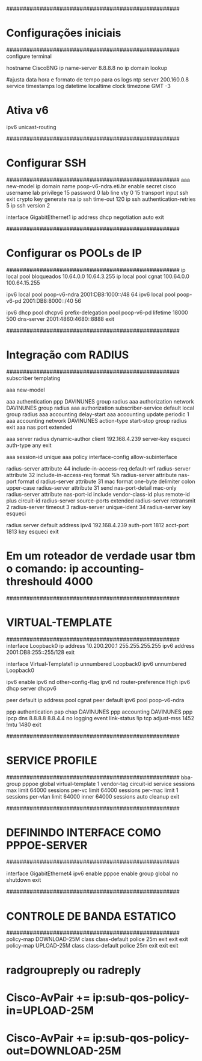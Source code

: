 ####################################################
# Configurações iniciais
####################################################
configure terminal

hostname CiscoBNG
ip name-server 8.8.8.8
no ip domain lookup

#ajusta data hora e formato de tempo para os logs
ntp server 200.160.0.8
service timestamps log datetime localtime
clock timezone GMT -3

# Ativa v6
ipv6 unicast-routing

####################################################
# Configurar SSH
####################################################
aaa new-model
ip domain name poop-v6-ndra.eti.br
enable secret cisco
username lab privilege 15 password 0 lab
line vty 0 15
transport input ssh
exit
crypto key generate rsa
ip ssh time-out 120
ip ssh authentication-retries 5
ip ssh version 2

interface GigabitEthernet1
 ip address dhcp
 negotiation auto
 exit

####################################################
# Configurar os POOLs de IP
####################################################
ip local pool bloqueados 10.64.0.0 10.64.3.255
ip local pool cgnat 100.64.0.0 100.64.15.255

ipv6 local pool poop-v6-ndra 2001:DB8:1000::/48 64
ipv6 local pool poop-v6-pd 2001:DB8:8000::/40 56

ipv6 dhcp pool dhcpv6
 prefix-delegation pool poop-v6-pd lifetime 18000 500
 dns-server 2001:4860:4680::8888
 exit

####################################################
# Integração com RADIUS
####################################################
subscriber templating

aaa new-model

aaa authentication ppp DAVINUNES group radius
aaa authorization network DAVINUNES group radius
aaa authorization subscriber-service default local group radius
aaa accounting delay-start
aaa accounting update periodic 1
aaa accounting network DAVINUNES
 action-type start-stop
 group radius
 exit
aaa nas port extended

aaa server radius dynamic-author
 client 192.168.4.239 server-key esqueci
 auth-type any
 exit

aaa session-id unique
aaa policy interface-config allow-subinterface

radius-server attribute 44 include-in-access-req default-vrf
radius-server attribute 32 include-in-access-req format %h
radius-server attribute nas-port format d
radius-server attribute 31 mac format one-byte delimiter colon upper-case
radius-server attribute 31 send nas-port-detail mac-only
radius-server attribute nas-port-id include vendor-class-id plus remote-id plus circuit-id
radius-server source-ports extended
radius-server retransmit 2
radius-server timeout 3
radius-server unique-ident 34
radius-server key esqueci

radius server default
 address ipv4 192.168.4.239 auth-port 1812 acct-port 1813
 key esqueci
 exit
# Em um roteador de verdade usar tbm o comando: ip accounting-threshould 4000

####################################################
# VIRTUAL-TEMPLATE
####################################################
interface Loopback0
 ip address 10.200.200.1 255.255.255.255
 ipv6 address 2001:DB8:255::255/128
 exit

interface Virtual-Template1
 ip unnumbered Loopback0
 ipv6 unnumbered Loopback0
 
 ipv6 enable
 ipv6 nd other-config-flag
 ipv6 nd router-preference High
 ipv6 dhcp server dhcpv6
 
 peer default ip address pool cgnat 
 peer default ipv6 pool poop-v6-ndra
 
 ppp authentication pap chap DAVINUNES
 ppp accounting DAVINUNES
 ppp ipcp dns 8.8.8.8 8.8.4.4
 no logging event link-status
 !ip tcp adjust-mss 1452
 !mtu 1480
 exit
 
####################################################
# SERVICE PROFILE
####################################################
bba-group pppoe global
 virtual-template 1
 vendor-tag circuit-id service
 sessions max limit 64000
 sessions per-vc limit 64000
 sessions per-mac limit 1
 sessions per-vlan limit 64000 inner 64000
 sessions auto cleanup
 exit

####################################################
# DEFININDO INTERFACE COMO PPPOE-SERVER
####################################################

interface GigabitEthernet4
 ipv6 enable
 pppoe enable group global
 no shutdown
 exit
 
 
####################################################
# CONTROLE DE BANDA ESTATICO
####################################################
policy-map DOWNLOAD-25M
 class class-default
 police 25m
 exit
 exit
 exit
policy-map UPLOAD-25M
 class class-default
 police 25m
 exit
 exit
 exit

# radgroupreply ou radreply
# Cisco-AvPair += ip:sub-qos-policy-in=UPLOAD-25M
# Cisco-AvPair += ip:sub-qos-policy-out=DOWNLOAD-25M
